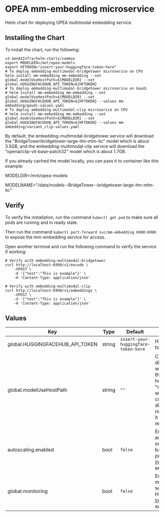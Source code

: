 # OPEA mm-embedding microservice

Helm chart for deploying OPEA multimodal embedding service.

## Installing the Chart

To install the chart, run the following:

```console
cd GenAIInfra/helm-charts/common
export MODELDIR=/mnt/opea-models
export HFTOKEN="insert-your-huggingface-token-here"
# To deploy embedding-multimodal-bridgetower microserice on CPU
helm install mm-embedding mm-embedding --set global.modelUseHostPath=${MODELDIR} --set global.HUGGINGFACEHUB_API_TOKEN=${HFTOKEN}
# To deploy embedding-multimodal-bridgetower microserice on Gaudi
# helm install mm-embedding mm-embedding --set global.modelUseHostPath=${MODELDIR} --set global.HUGGINGFACEHUB_API_TOKEN=${HFTOKEN} --values mm-embedding/gaudi-values.yaml
# To deploy embedding-multimodal-clip microserice on CPU
# helm install mm-embedding mm-embedding --set global.modelUseHostPath=${MODELDIR} --set global.HUGGINGFACEHUB_API_TOKEN=${HFTOKEN} --values mm-embedding/variant_clip-values.yaml
```

By default, the embedding-multimodal-bridgetower service will download the "BridgeTower/bridgetower-large-itm-mlm-itc" model which is about 3.5GB, and the embedding-multimodal-clip service will download the "openai/clip-vit-base-patch32" model which is about 1.7GB.

If you already cached the model locally, you can pass it to container like this example:

MODELDIR=/mnt/opea-models

MODELNAME="/data/models--BridgeTower--bridgetower-large-itm-mlm-itc"

## Verify

To verify the installation, run the command `kubectl get pod` to make sure all pods are runinng and in ready state.

Then run the command `kubectl port-forward svc/mm-embedding 6990:6990` to expose the mm-embedding service for access.

Open another terminal and run the following command to verify the service if working:

```console
# Verify with embedding-multimodal-bridgetower
curl http://localhost:6990/v1/encode \
    -XPOST \
    -d '{"text":"This is example"}' \
    -H 'Content-Type: application/json'

# Verify with embedding-multimodal-clip
curl http://localhost:6990/v1/embeddings \
    -XPOST \
    -d '{"text":"This is example"}' \
    -H 'Content-Type: application/json'
```

## Values

| Key                             | Type   | Default                              | Description                                                                                                                                                                                                               |
| ------------------------------- | ------ | ------------------------------------ | ------------------------------------------------------------------------------------------------------------------------------------------------------------------------------------------------------------------------- |
| global.HUGGINGFACEHUB_API_TOKEN | string | `insert-your-huggingface-token-here` | Hugging Face API token                                                                                                                                                                                                    |
| global.modelUseHostPath         | string | `""`                                 | Cached models directory, service will not download if the model is cached here. The host path "modelUseHostPath" will be mounted to container as /data directory. Set this to null/empty will force it to download model. |
| autoscaling.enabled             | bool   | `false`                              | Enable HPA autoscaling for the service deployment based on metrics it provides. See [HPA instructions](../../HPA.md) before enabling!                                                                                     |
| global.monitoring               | bool   | `false`                              | Enable usage metrics for the service. Required for HPA. See [monitoring instructions](../../monitoring.md) before enabling!                                                                                               |
